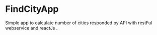 # FindCityApp
Simple app to calculate number of cities responded by API with restFul webservice and reactJs .
